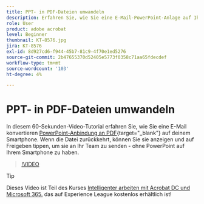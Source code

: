 ```yaml
---
title: PPT- in PDF-Dateien umwandeln
description: Erfahren Sie, wie Sie eine E-Mail-PowerPoint-Anlage auf Ihrem Smartphone in einen PDF-Anhang konvertieren.
role: User
product: adobe acrobat
level: Beginner
thumbnail: KT-8576.jpg
jira: KT-8576
exl-id: 8d927cd6-f944-45b7-81c9-4f70e1ed5276
source-git-commit: 2b47655370d52405e5773f0358c71aa65fdecdef
workflow-type: tm+mt
source-wordcount: '103'
ht-degree: 4%

---
```


# PPT- in PDF-Dateien umwandeln

In diesem 60-Sekunden-Video-Tutorial erfahren Sie, wie Sie eine E-Mail konvertieren [PowerPoint-Anbindung an PDF](https://www.adobe.com/de/acrobat/online/ppt-to-pdf.html){target="_blank"} auf deinem Smartphone. Wenn die Datei zurückkehrt, können Sie sie anzeigen und auf Freigeben tippen, um sie an Ihr Team zu senden - ohne PowerPoint auf Ihrem Smartphone zu haben.

>[!VIDEO](https://video.tv.adobe.com/v/336366?quality=12&learn=on&hidetitle=true)

>[!TIP]
>
>Dieses Video ist Teil des Kurses [Intelligenter arbeiten mit Acrobat DC und Microsoft 365.](https://experienceleague.adobe.com/?recommended=Acrobat-U-1-2021.microsoft365) das auf Experience League kostenlos erhältlich ist!
